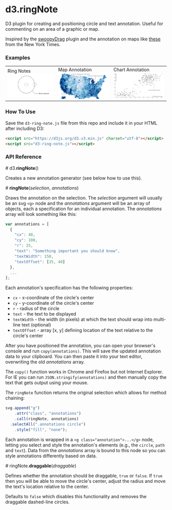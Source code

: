 # d3.ringNote

D3 plugin for creating and positioning circle and text annotation. Useful for 
commenting on an area of a graphic or map.

Inspired by the [swoopyDrag](http://1wheel.github.io/swoopy-drag/) 
plugin and the annotation on maps like
[these](http://www.nytimes.com/interactive/2014/11/04/upshot/senate-maps.html) 
from the New York Times.

### Examples

<table>
  <tr>
    <td>
      Ring Notes<br>
      <a href="http://bl.ocks.org/armollica/67f3cf7bf08a02d95d48dc9f0c91f26c"><img src="img/ring-notes-thumbnail.png" width="230"></a>
    </td>
    <td>
      Map Annotation<br>
      <a href="http://bl.ocks.org/armollica/70afe1b4265425cb6e031b973e6d9811"><img src="img/map-thumbnail.png" width="230"></a>
    </td>
    <td>
      Chart Annotation<br>
      <a href="http://bl.ocks.org/armollica/853c9344a7808619d863c8d7410062e6"><img src="img/chart-thumbnail.png" width="230"></a>
    </td>
  </tr>
</table>

### How To Use
Save the `d3-ring-note.js` file from this repo and include it in your HTML after including D3:
```html
<script src="https://d3js.org/d3.v3.min.js" charset="utf-8"></script>
<script src="d3-ring-note.js"></script>
```

### API Reference

*#* d3.**ringNote**()

Creates a new annotation generator (see below how to use this). 

*#* **ringNote**(*selection*, *annotations*)

Draws the annotation on the selection. The *selection* argument will 
usually be an svg `<g>` node and the *annotations* argument will be an array of 
objects, each a specification for an individual annotation. The 
*annotations* array will look something like this:

```javascript
var annotations = [
  {
    "cx": 40,
    "cy": 100,
    "r": 25,
    "text": "Something important you should know",
    "textWidth": 150,
    "textOffset": [35, 40] 
  },
  ...
];
```

Each annotation's specification has the following properties:
- `cx` - x-coordinate of the circle's center
- `cy` - y-coordinate of the circle's center
- `r` - radius of the circle
- `text` - the text to be displayed
- `textWidth` - the width (in pixels) at which the text should wrap into multi-line text (optional) 
- `textOffset` - array [x, y] defining location of the text relative 
to the circle's center

After you have positioned the annotation, you can open your browser's 
console and run `copy(annotations)`. This will
save the updated annotation data to your clipboard. You
can then paste it into your text editor, overwriting the old 
*annotations* array.

The `copy()` function works in Chrome and Firefox
but not Internet Explorer. For IE you can run `JSON.stringify(annotations)`
and then manually copy the text that gets output using your mouse.

The `ringNote` function returns the original selection which allows for 
method chaining:
```javascript
svg.append("g")
    .attr("class", "annotations")
    .call(ringNote, annotations)
  .selectAll(".annotations circle")
    .style("fill", "none");
``` 
Each annotation is wrapped in a 
`<g class="annotation">...</g>` node, letting you select and style
the annotation's elements (e.g., the `circle`, `path` and `text`). Data from the *annotations* array is bound to this 
node so you can style annotations differently based on data. 

*#* ringNote.**draggable**(*draggable*)

Defines whether the annotation should be draggable, `true` or `false`.
If `true` then you will be able to move the circle's center, adjust the 
radius and move the text's location relative to the center. 

Defaults to
`false` which disables this functionality and removes the draggable
dashed-line circles.